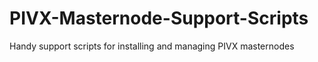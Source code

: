 # PIVX-Masternode-Support-Scripts
 Handy support scripts for installing and managing PIVX masternodes 
